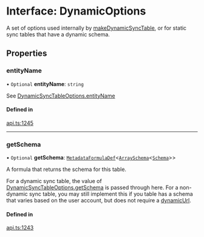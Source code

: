 # Interface: DynamicOptions

A set of options used internally by [makeDynamicSyncTable](../functions/makeDynamicSyncTable.md), or for static
sync tables that have a dynamic schema.

## Properties

### entityName

• `Optional` **entityName**: `string`

See [DynamicSyncTableOptions.entityName](DynamicSyncTableOptions.md#entityname)

#### Defined in

[api.ts:1245](https://github.com/coda/packs-sdk/blob/main/api.ts#L1245)

___

### getSchema

• `Optional` **getSchema**: [`MetadataFormulaDef`](../types/MetadataFormulaDef.md)<[`ArraySchema`](ArraySchema.md)<[`Schema`](../types/Schema.md)\>\>

A formula that returns the schema for this table.

For a dynamic sync table, the value of [DynamicSyncTableOptions.getSchema](DynamicSyncTableOptions.md#getschema)
is passed through here. For a non-dynamic sync table, you may still implement
this if you table has a schema that varies based on the user account, but
does not require a [dynamicUrl](Identity.md#dynamicurl).

#### Defined in

[api.ts:1243](https://github.com/coda/packs-sdk/blob/main/api.ts#L1243)
